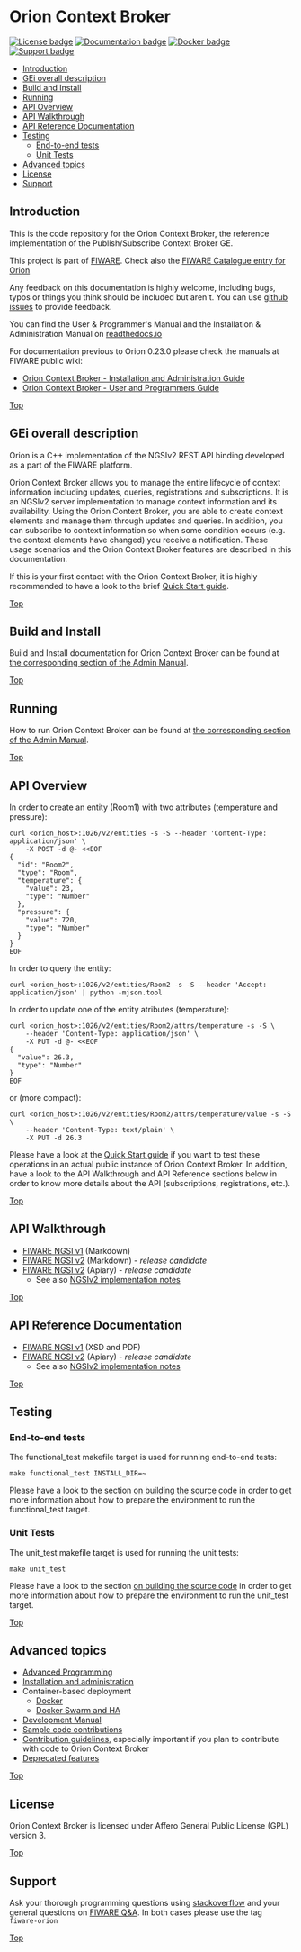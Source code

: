 # <a name="top"></a>Orion Context Broker

<!-- Documentation badge line is processed by release.sh. Thus, if the structure of the URL changes,
     release.sh needs to be changed also -->

[![License badge](https://img.shields.io/badge/license-AGPL-blue.svg)](https://opensource.org/licenses/AGPL-3.0)
[![Documentation badge](https://readthedocs.org/projects/fiware-orion/badge/?version=latest)](http://fiware-orion.readthedocs.io/en/latest/?badge=latest)
[![Docker badge](https://img.shields.io/docker/pulls/fiware/orion.svg)](https://hub.docker.com/r/fiware/orion/)
[![Support badge]( https://img.shields.io/badge/support-sof-yellowgreen.svg)](http://stackoverflow.com/questions/tagged/fiware-orion)

* [Introduction](#introduction)
* [GEi overall description](#gei-overall-description)
* [Build and Install](#build-and-install)
* [Running](#running)
* [API Overview](#api-overview)
* [API Walkthrough](#api-walkthrough)
* [API Reference Documentation](#api-reference-documentation)
* [Testing](#testing)
    * [End-to-end tests](#end-to-end-tests)
    * [Unit Tests](#unit-tests)
* [Advanced topics](#advanced-topics)
* [License](#license)
* [Support](#support)
		  
## Introduction

This is the code repository for the Orion Context Broker, the reference implementation of the Publish/Subscribe Context Broker GE.

This project is part of [FIWARE](http://www.fiware.org). Check also the [FIWARE Catalogue entry for Orion](http://catalogue.fiware.org/enablers/publishsubscribe-context-broker-orion-context-broker)

Any feedback on this documentation is highly welcome, including bugs, typos
or things you think should be included but aren't. You can use [github issues](https://github.com/telefonicaid/fiware-orion/issues/new) to provide feedback.

You can find the User & Programmer's Manual and the Installation & Administration Manual on [readthedocs.io](https://fiware-orion.readthedocs.io)

For documentation previous to Orion 0.23.0 please check the manuals at FIWARE public wiki:

* [Orion Context Broker - Installation and Administration Guide](https://forge.fiware.org/plugins/mediawiki/wiki/fiware/index.php/Publish/Subscribe_Broker_-_Orion_Context_Broker_-_Installation_and_Administration_Guide)
* [Orion Context Broker - User and Programmers Guide](https://forge.fiware.org/plugins/mediawiki/wiki/fiware/index.php/Publish/Subscribe_Broker_-_Orion_Context_Broker_-_User_and_Programmers_Guide)

[Top](#top)

## GEi overall description

Orion is a C++ implementation of the NGSIv2 REST API binding developed as a part of the FIWARE platform.

Orion Context Broker allows you to manage the entire lifecycle of context information including updates, queries, registrations and subscriptions. It is an NGSIv2 server implementation to manage context information and its availability. Using the Orion Context Broker, you are able to create context elements and manage them through updates and queries. In addition, you can subscribe to context information so when some condition occurs (e.g. the context elements have changed) you receive a notification. These usage scenarios and the Orion Context Broker features are described in this documentation.

If this is your first contact with the Orion Context Broker, it is highly recommended to have a look to the brief [Quick Start guide](doc/manuals/quick_start_guide.md).

[Top](#top)

## Build and Install

Build and Install documentation for Orion Context Broker can be found at [the corresponding section of the Admin Manual](doc/manuals/admin/install.md).

[Top](#top)

## Running

How to run Orion Context Broker can be found at [the corresponding section of the Admin Manual](doc/manuals/admin/running.md).

[Top](#top)

## API Overview

In order to create an entity (Room1) with two attributes (temperature and pressure):

``` 
curl <orion_host>:1026/v2/entities -s -S --header 'Content-Type: application/json' \
    -X POST -d @- <<EOF
{
  "id": "Room2",
  "type": "Room",
  "temperature": {
    "value": 23,
    "type": "Number"
  },
  "pressure": {
    "value": 720,
    "type": "Number"
  }
}
EOF
``` 
In order to query the entity:

    curl <orion_host>:1026/v2/entities/Room2 -s -S --header 'Accept: application/json' | python -mjson.tool

In order to update one of the entity atributes (temperature):
``` 
curl <orion_host>:1026/v2/entities/Room2/attrs/temperature -s -S \
    --header 'Content-Type: application/json' \
    -X PUT -d @- <<EOF
{
  "value": 26.3,
  "type": "Number"
}
EOF
``` 

or (more compact):
```
curl <orion_host>:1026/v2/entities/Room2/attrs/temperature/value -s -S \
    --header 'Content-Type: text/plain' \
    -X PUT -d 26.3
```

Please have a look at the [Quick Start guide](doc/manuals/quick_start_guide.md) if you want to test these operations in an actual public instance of Orion Context Broker. In addition, have a look to the API Walkthrough and API Reference sections below in order to know more details about the API (subscriptions, registrations, etc.).

[Top](#top)

## API Walkthrough

* [FIWARE NGSI v1](doc/manuals/user/walkthrough_apiv1.md) (Markdown)
* [FIWARE NGSI v2](doc/manuals/user/walkthrough_apiv2.md) (Markdown) - *release candidate*
* [FIWARE NGSI v2](http://telefonicaid.github.io/fiware-orion/api/v2/stable/cookbook) (Apiary) - *release candidate*
  * See also [NGSIv2 implementation notes](doc/manuals/user/ngsiv2_implementation_notes.md)

[Top](#top)

## API Reference Documentation

* [FIWARE NGSI v1](http://forge.fiware.org/plugins/mediawiki/wiki/fiware/index.php/FI-WARE_NGSI:_publicly_available_documents) (XSD and PDF)
* [FIWARE NGSI v2](http://telefonicaid.github.io/fiware-orion/api/v2/stable) (Apiary) - *release candidate*
  * See also [NGSIv2 implementation notes](doc/manuals/user/ngsiv2_implementation_notes.md)

[Top](#top)

## Testing

### End-to-end tests

The functional_test makefile target is used for running end-to-end tests:

    make functional_test INSTALL_DIR=~

Please have a look to the section [on building the source code](doc/manuals/admin/build_source.md) in order to get more information about how to prepare the environment to run the functional_test target.

### Unit Tests

The unit_test makefile target is used for running the unit tests:

    make unit_test

Please have a look to the section [on building the source code](doc/manuals/admin/build_source.md) in order to get more information about how to prepare the environment to run the unit_test target.

[Top](#top)

## Advanced topics

* [Advanced Programming](doc/manuals/user/README.md)
* [Installation and administration](doc/manuals/admin/README.md)
* Container-based deployment
  * [Docker](docker/README.md)
  * [Docker Swarm and HA](docker/DOCKERSWARM.md)
* [Development Manual](doc/manuals/devel/README.md)
* [Sample code contributions](doc/manuals/code_contributions.md)
* [Contribution guidelines](doc/manuals/contribution_guidelines.md), especially important if you plan to contribute with code
  to Orion Context Broker
* [Deprecated features](doc/manuals/deprecated.md)

[Top](#top)

## License

Orion Context Broker is licensed under Affero General Public License (GPL) version 3.

[Top](#top)

## Support

Ask your thorough programming questions using [stackoverflow](http://stackoverflow.com/questions/ask)
and your general questions on [FIWARE Q&A](https://ask.fiware.org). In both cases please use the tag `fiware-orion`

[Top](#top)
